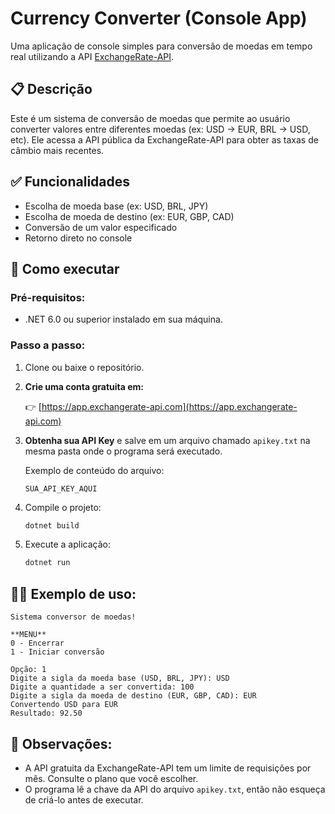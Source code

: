 ﻿# Currency Converter (Console App)

Uma aplicação de console simples para conversão de moedas em tempo real utilizando a API [ExchangeRate-API](https://app.exchangerate-api.com).

## 📋 Descrição

Este é um sistema de conversão de moedas que permite ao usuário converter valores entre diferentes moedas (ex: USD → EUR, BRL → USD, etc). Ele acessa a API pública da ExchangeRate-API para obter as taxas de câmbio mais recentes.

## ✅ Funcionalidades

- Escolha de moeda base (ex: USD, BRL, JPY)
- Escolha de moeda de destino (ex: EUR, GBP, CAD)
- Conversão de um valor especificado
- Retorno direto no console

## 🚀 Como executar

### Pré-requisitos:

- .NET 6.0 ou superior instalado em sua máquina.

### Passo a passo:

1. Clone ou baixe o repositório.

2. **Crie uma conta gratuita em:**

   👉 [https://app.exchangerate-api.com](https://app.exchangerate-api.com)

3. **Obtenha sua API Key** e salve em um arquivo chamado `apikey.txt` na mesma pasta onde o programa será executado.

   Exemplo de conteúdo do arquivo:

   ```
   SUA_API_KEY_AQUI
   ```

4. Compile o projeto:

   ```bash
   dotnet build
   ```

5. Execute a aplicação:

   ```bash
   dotnet run
   ```

## 🧑‍💻 Exemplo de uso:

```
Sistema conversor de moedas!

**MENU**
0 - Encerrar
1 - Iniciar conversão

Opção: 1
Digite a sigla da moeda base (USD, BRL, JPY): USD
Digite a quantidade a ser convertida: 100
Digite a sigla da moeda de destino (EUR, GBP, CAD): EUR
Convertendo USD para EUR
Resultado: 92.50
```

## 📌 Observações:

- A API gratuita da ExchangeRate-API tem um limite de requisições por mês. Consulte o plano que você escolher.
- O programa lê a chave da API do arquivo `apikey.txt`, então não esqueça de criá-lo antes de executar.
